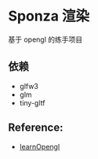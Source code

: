 # Sponza 渲染
基于 opengl 的练手项目


## 依赖
* glfw3
* glm
* tiny-gltf


## Reference: 
* [learnOpengl](https://learnopengl-cn.github.io/)